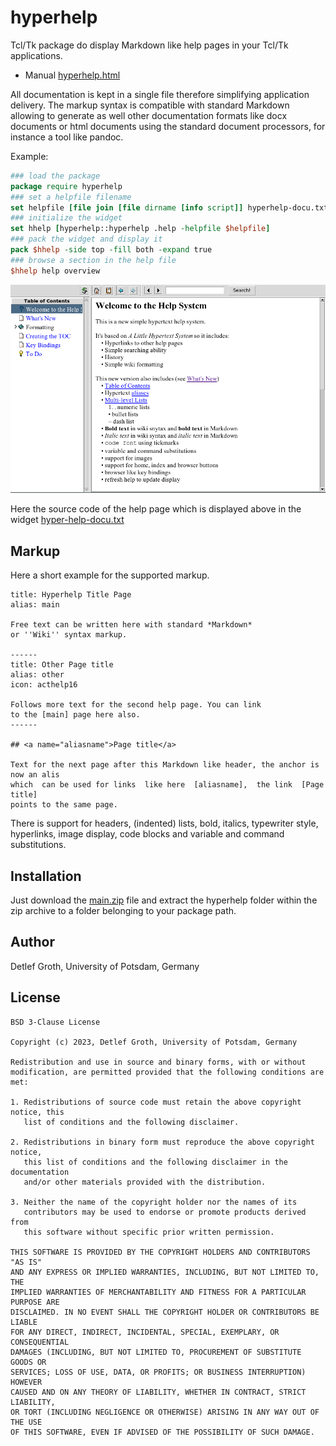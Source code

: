 # hyperhelp

Tcl/Tk   package  do  display   Markdown   like  help  pages  in  your  Tcl/Tk
applications.

* Manual [hyperhelp.html](https://htmlpreview.github.io/?https://raw.githubusercontent.com/mittelmark/hyperhelp/master/hyperhelp/hyperhelp.html)

All documentation is kept in a single file therefore  simplifying  application
delivery. The markup syntax is compatible with standard  Markdown  allowing to
generate  as well other  documentation  formats  like docx  documents  or html
documents  using the standard  document  processors,  for instance a tool like
pandoc.

Example:

```tcl
### load the package
package require hyperhelp
### set a helpfile filename
set helpfile [file join [file dirname [info script]] hyperhelp-docu.txt]
### initialize the widget
set hhelp [hyperhelp::hyperhelp .help -helpfile $helpfile]
### pack the widget and display it
pack $hhelp -side top -fill both -expand true
### browse a section in the help file
$hhelp help overview
```

![](hyperhelp/hyperhelp.png)

Here   the   source   code   of the help page which   is   displayed   above   in  the   widget
[hyper-help-docu.txt](https://raw.githubusercontent.com/mittelmark/hyperhelp/main/hyperhelp/hyperhelp-docu.txt)

## Markup

Here a short example for the supported markup.

```
title: Hyperhelp Title Page
alias: main

Free text can be written here with standard *Markdown* 
or ''Wiki'' syntax markup.

------
title: Other Page title
alias: other
icon: acthelp16

Follows more text for the second help page. You can link
to the [main] page here also.
------

## <a name="aliasname">Page title</a>

Text for the next page after this Markdown like header, the anchor is now an alis 
which  can be used for links  like here  [aliasname],  the link  [Page  title]
points to the same page.
```

There is support for  headers,  (indented)  lists, bold,  italics,  typewriter
style, hyperlinks, image display, code blocks and variable and command substitutions.

## Installation

Just download the [main.zip](https://github.com/mittelmark/hyperhelp/archive/refs/heads/main.zip)
file and  extract  the  hyperhelp  folder  within the zip  archive to a folder
belonging to your package path.

## Author

Detlef Groth, University of Potsdam, Germany

## License 

```
BSD 3-Clause License

Copyright (c) 2023, Detlef Groth, University of Potsdam, Germany

Redistribution and use in source and binary forms, with or without
modification, are permitted provided that the following conditions are met:

1. Redistributions of source code must retain the above copyright notice, this
   list of conditions and the following disclaimer.

2. Redistributions in binary form must reproduce the above copyright notice,
   this list of conditions and the following disclaimer in the documentation
   and/or other materials provided with the distribution.

3. Neither the name of the copyright holder nor the names of its
   contributors may be used to endorse or promote products derived from
   this software without specific prior written permission.

THIS SOFTWARE IS PROVIDED BY THE COPYRIGHT HOLDERS AND CONTRIBUTORS "AS IS"
AND ANY EXPRESS OR IMPLIED WARRANTIES, INCLUDING, BUT NOT LIMITED TO, THE
IMPLIED WARRANTIES OF MERCHANTABILITY AND FITNESS FOR A PARTICULAR PURPOSE ARE
DISCLAIMED. IN NO EVENT SHALL THE COPYRIGHT HOLDER OR CONTRIBUTORS BE LIABLE
FOR ANY DIRECT, INDIRECT, INCIDENTAL, SPECIAL, EXEMPLARY, OR CONSEQUENTIAL
DAMAGES (INCLUDING, BUT NOT LIMITED TO, PROCUREMENT OF SUBSTITUTE GOODS OR
SERVICES; LOSS OF USE, DATA, OR PROFITS; OR BUSINESS INTERRUPTION) HOWEVER
CAUSED AND ON ANY THEORY OF LIABILITY, WHETHER IN CONTRACT, STRICT LIABILITY,
OR TORT (INCLUDING NEGLIGENCE OR OTHERWISE) ARISING IN ANY WAY OUT OF THE USE
OF THIS SOFTWARE, EVEN IF ADVISED OF THE POSSIBILITY OF SUCH DAMAGE.
```


